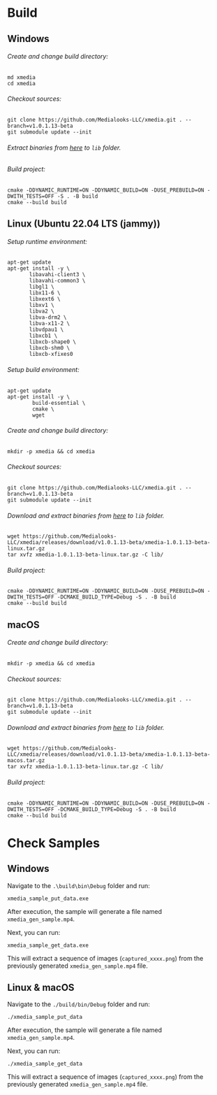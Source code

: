 ﻿# Build
## Windows
###### Create and change build directory:
```shell
md xmedia
cd xmedia
```
###### Checkout sources:
```shell
git clone https://github.com/Medialooks-LLC/xmedia.git . --branch=v1.0.1.13-beta
git submodule update --init
```
###### Extract binaries from [here](https://github.com/Medialooks-LLC/xmedia/releases/download/v1.0.1.13-beta/xmedia-1.0.1.13-beta-windows.zip) to `lib` folder.
###### Build project:
```shell
cmake -DDYNAMIC_RUNTIME=ON -DDYNAMIC_BUILD=ON -DUSE_PREBUILD=ON -DWITH_TESTS=OFF -S . -B build
cmake --build build
```

## Linux (Ubuntu 22.04 LTS (jammy))
###### Setup runtime environment:
 ```shell script
apt-get update
apt-get install -y \
        libavahi-client3 \
        libavahi-common3 \
        libgl1 \
        libx11-6 \
        libxext6 \
        libxv1 \
        libva2 \
        libva-drm2 \
        libva-x11-2 \
        libvdpau1 \
        libxcb1 \
        libxcb-shape0 \
        libxcb-shm0 \
        libxcb-xfixes0
```
###### Setup build environment:
```shell script
apt-get update
apt-get install -y \
        build-essential \
        cmake \
        wget
```
###### Create and change build directory:
```shell
mkdir -p xmedia && cd xmedia
```
###### Checkout sources:
```shell
git clone https://github.com/Medialooks-LLC/xmedia.git . --branch=v1.0.1.13-beta
git submodule update --init
```
###### Download and extract binaries from [here](https://github.com/Medialooks-LLC/xmedia/releases/download/v1.0.1.13-beta/xmedia-1.0.1.13-beta-linux.tar.gz) to `lib` folder.
```shell script
wget https://github.com/Medialooks-LLC/xmedia/releases/download/v1.0.1.13-beta/xmedia-1.0.1.13-beta-linux.tar.gz
tar xvfz xmedia-1.0.1.13-beta-linux.tar.gz -C lib/
```
###### Build project:
```shell
cmake -DDYNAMIC_RUNTIME=ON -DDYNAMIC_BUILD=ON -DUSE_PREBUILD=ON -DWITH_TESTS=OFF -DCMAKE_BUILD_TYPE=Debug -S . -B build
cmake --build build
```

## macOS
###### Create and change build directory:
```shell
mkdir -p xmedia && cd xmedia
```
###### Checkout sources:
```shell
git clone https://github.com/Medialooks-LLC/xmedia.git . --branch=v1.0.1.13-beta
git submodule update --init
```
###### Download and extract binaries from [here](https://github.com/Medialooks-LLC/xmedia/releases/download/v1.0.1.13-beta/xmedia-1.0.1.13-beta-macos.tar.gz) to `lib` folder.
```shell script
wget https://github.com/Medialooks-LLC/xmedia/releases/download/v1.0.1.13-beta/xmedia-1.0.1.13-beta-macos.tar.gz
tar xvfz xmedia-1.0.1.13-beta-linux.tar.gz -C lib/
```
###### Build project:
```shell
cmake -DDYNAMIC_RUNTIME=ON -DDYNAMIC_BUILD=ON -DUSE_PREBUILD=ON -DWITH_TESTS=OFF -DCMAKE_BUILD_TYPE=Debug -S . -B build
cmake --build build
```

# Check Samples

## Windows

Navigate to the `.\build\bin\Debug` folder and run:

```shell
xmedia_sample_put_data.exe
```

After execution, the sample will generate a file named `xmedia_gen_sample.mp4`.

Next, you can run:

```shell
xmedia_sample_get_data.exe
```

This will extract a sequence of images (`captured_xxxx.png`) from the previously generated `xmedia_gen_sample.mp4` file.

## Linux & macOS

Navigate to the `./build/bin/Debug` folder and run:

```shell
./xmedia_sample_put_data
```

After execution, the sample will generate a file named `xmedia_gen_sample.mp4`.

Next, you can run:

```shell
./xmedia_sample_get_data
```

This will extract a sequence of images (`captured_xxxx.png`) from the previously generated `xmedia_gen_sample.mp4` file.

